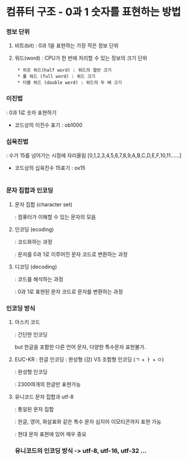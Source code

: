 # 컴퓨터 구조 - 0과 1 숫자를 표현하는 방법
### 정보 단위
1. 비트(bit) : 0과 1을 표현하는 가장 작은 정보 단위

2. 워드(word) : CPU가 한 번에 처리할 수 있는 정보의 크기 단위

        * 히프 워드(half word) : 워드의 절반 크기
        * 풀 워드 (full word) : 워드 크기
        * 더블 워드 (double word) : 워드의 두 배 크기

### 이진법 

: 0과 1로 숫자 표현하기
* 코드상의 이진수 표기 : ob1000 

### 십육진법

: 수가 15를 넘어가는 시점에 자리올림 [0,1,2,3,4,5,6,7,8,9,A,B,C,D,E,F,10,11......]
* 코드상의 십육진수 15표기 : ox15

#

### 문자 집합과 인코딩
1. 문자 집합 (character set)

    : 컴퓨터가 이해할 수 있는 문자의 모음
2. 인코딩 (ecoding)

    : 코드화하는 과정
    
    : 문자를 0과 1로 이루어진 문자 코드로 변환하는 과정
3. 디코딩 (decoding)
    
    : 코드를 해석하는 과정

    : 0과 1로 표현된 문자 코드로 문자를 변환하는 과정

### 인코딩 방식
1. 아스키 코드

    : 간단한 인코딩
    
    but 한글을 포함한 다른 언어 문자, 다양한 특수문자 표현불가.


2. EUC-KR
    : 한글 인코딩 : 완성형 (강) VS 조합형 인코딩 (ㄱ + ㅏ + ㅇ)

    : 완성형 인코딩

    : 2300여개의 한글만 표현가능

3. 유니코드 문자 집합과 utf-8

    : 통일된 문자 집합
    
    : 한글, 영어, 화살표와 같은 특수 문자 심지어 이모티콘까지 표현 가능

    : 현대 문자 표현에 있어 매우 중요

    ### 유니코드의 인코딩 방식 -> utf-8, utf-16, utf-32 ...

